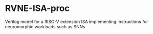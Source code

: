 # RVNE-ISA-proc
Verilog model for a RISC-V extension ISA implementing instructions for neuromorphic workloads such as SNNs
